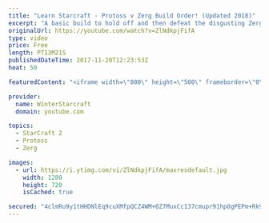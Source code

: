 ```yaml
---
title: "Learn Starcraft - Protoss v Zerg Build Order! (Updated 2018)"
excerpt: "A basic build to hold off and then defeat the disgusting Zerg! Meant for lower level players who have little direction, not for high level players looking for the dankest meta :) -- Watch live at https://www.twitch.tv/wintergaming"
originalUrl: https://youtube.com/watch?v=ZlNdkpjFifA
type: video
price: Free
length: PT13M21S
publishedDateTime: 2017-11-20T12:23:53Z
heat: 50

featuredContent: "<iframe width=\"800\" height=\"500\" frameborder=\"0\" src=\"https://www.youtube.com/embed/ZlNdkpjFifA\" allow=\"accelerometer; autoplay; encrypted-media; gyroscope; picture-in-picture\" allowfullscreen></iframe>"

provider:
  name: WinterStarcraft
  domain: youtube.com

topics:
  - StarCraft 2
  - Protoss
  - Zerg

images:
  - url: https://i.ytimg.com/vi/ZlNdkpjFifA/maxresdefault.jpg
    width: 1280
    height: 720
    isCached: true

secured: "4clmRu9y1tHHDNlEq9cuXMfpQCZ4WM+0Z7MuxCc137cmupr91hp0gPEPm+Rk9EnjOXYq2zd0BCpAL/by2W6SQBbNS/l8RaAw8Rwcqv4plX6yzyemu5a0yUnih9M327wBUjgVDOJXLM4u+3X1QrawOoKnCbfKHJxK/icwjFC80okN8uSlCtdE9vboUwO0VZ5/KWhQXuHbLXdw6um6g/GQIaM0k1XRLPWgmWAWxHclQ0IBRd88YblXjmVMCDX0SE2TVnUGoPM9yqmmlvgmO4LHDzyNaHKQDFpAyKsenz6B9t6bTi9tnJisSGB/yq8irYTaRJaoUvP7xiEx9zcW0kNm48VR9um1o/z5FGEjK1covGkYjQUI74XCevUGMfeaiq7sISQXvS+3xvLDrga4p5Q3hEUInL9+smYcoSQ6wGiQ1qs=;M0x0dX8JIFT4n8/4qc1Idg=="
---
```



